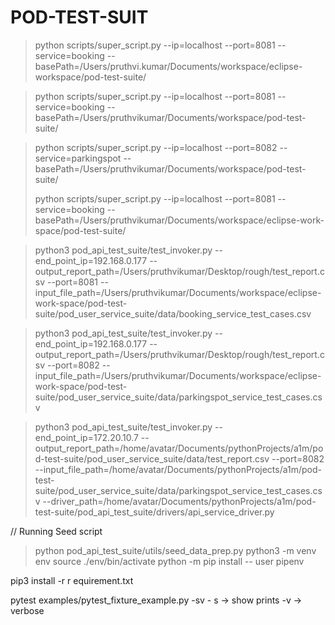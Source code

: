 # POD-TEST-SUIT

> python scripts/super_script.py --ip=localhost --port=8081 --service=booking --basePath=/Users/pruthvi.kumar/Documents/workspace/eclipse-workspace/pod-test-suite/

> python scripts/super_script.py --ip=localhost --port=8081 --service=booking --basePath=/Users/pruthvikumar/Documents/workspace/pod-test-suite/

> python scripts/super_script.py --ip=localhost --port=8082 --service=parkingspot --basePath=/Users/pruthvikumar/Documents/workspace/pod-test-suite/
>
> python scripts/super_script.py --ip=localhost --port=8081 --service=booking --basePath=/Users/pruthvikumar/Documents/workspace/eclipse-work-space/pod-test-suite/


> python3 pod_api_test_suite/test_invoker.py --end_point_ip=192.168.0.177 --output_report_path=/Users/pruthvikumar/Desktop/rough/test_report.csv --port=8081 --input_file_path=/Users/pruthvikumar/Documents/workspace/eclipse-work-space/pod-test-suite/pod_user_service_suite/data/booking_service_test_cases.csv 

> python3 pod_api_test_suite/test_invoker.py --end_point_ip=192.168.0.177 --output_report_path=/Users/pruthvikumar/Desktop/rough/test_report.csv --port=8082 --input_file_path=/Users/pruthvikumar/Documents/workspace/eclipse-work-space/pod-test-suite/pod_user_service_suite/data/parkingspot_service_test_cases.csv

> python3 pod_api_test_suite/test_invoker.py --end_point_ip=172.20.10.7 --output_report_path=/home/avatar/Documents/pythonProjects/a1m/pod-test-suite/pod_user_service_suite/data/test_report.csv --port=8082 --input_file_path=/home/avatar/Documents/pythonProjects/a1m/pod-test-suite/pod_user_service_suite/data/parkingspot_service_test_cases.csv --driver_path=/home/avatar/Documents/pythonProjects/a1m/pod-test-suite/pod_api_test_suite/drivers/api_service_driver.py

// Running Seed script
>  python pod_api_test_suite/utils/seed_data_prep.py
python3 -m venv env
source ./env/bin/activate
python -m pip install -- user pipenv

pip3 install -r r equirement.txt


pytest examples/pytest_fixture_example.py -sv
        - s -> show prints
        -v  -> verbose
